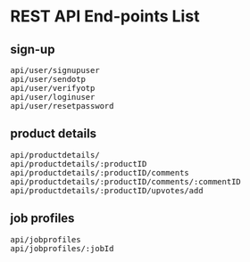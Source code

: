# REST API End-points  List
## sign-up
<pre>
api/user/signupuser
api/user/sendotp
api/user/verifyotp
api/user/loginuser
api/user/resetpassword
</pre>

## product details
<pre>
api/productdetails/
api/productdetails/:productID
api/productdetails/:productID/comments
api/productdetails/:productID/comments/:commentID
api/productdetails/:productID/upvotes/add
</pre>

## job profiles
<pre>
api/jobprofiles
api/jobprofiles/:jobId
</pre>